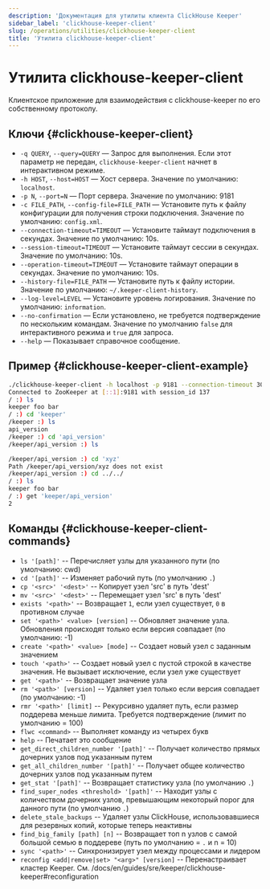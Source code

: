```yaml
---
description: 'Документация для утилиты клиента ClickHouse Keeper'
sidebar_label: 'clickhouse-keeper-client'
slug: /operations/utilities/clickhouse-keeper-client
title: 'Утилита clickhouse-keeper-client'
---
```



# Утилита clickhouse-keeper-client

Клиентское приложение для взаимодействия с clickhouse-keeper по его собственному протоколу.

## Ключи {#clickhouse-keeper-client}

-   `-q QUERY`, `--query=QUERY` — Запрос для выполнения. Если этот параметр не передан, `clickhouse-keeper-client` начнет в интерактивном режиме.
-   `-h HOST`, `--host=HOST` — Хост сервера. Значение по умолчанию: `localhost`.
-   `-p N`, `--port=N` — Порт сервера. Значение по умолчанию: 9181
-   `-c FILE_PATH`, `--config-file=FILE_PATH` — Установите путь к файлу конфигурации для получения строки подключения. Значение по умолчанию: `config.xml`.
-   `--connection-timeout=TIMEOUT` — Установите таймаут подключения в секундах. Значение по умолчанию: 10s.
-   `--session-timeout=TIMEOUT` — Установите таймаут сессии в секундах. Значение по умолчанию: 10s.
-   `--operation-timeout=TIMEOUT` — Установите таймаут операции в секундах. Значение по умолчанию: 10s.
-   `--history-file=FILE_PATH` — Установите путь к файлу истории. Значение по умолчанию: `~/.keeper-client-history`.
-   `--log-level=LEVEL` — Установите уровень логирования. Значение по умолчанию: `information`.
-   `--no-confirmation` — Если установлено, не требуется подтверждение по нескольким командам. Значение по умолчанию `false` для интерактивного режима и `true` для запроса.
-   `--help` — Показывает справочное сообщение.

## Пример {#clickhouse-keeper-client-example}

```bash
./clickhouse-keeper-client -h localhost -p 9181 --connection-timeout 30 --session-timeout 30 --operation-timeout 30
Connected to ZooKeeper at [::1]:9181 with session_id 137
/ :) ls
keeper foo bar
/ :) cd 'keeper'
/keeper :) ls
api_version
/keeper :) cd 'api_version'
/keeper/api_version :) ls

/keeper/api_version :) cd 'xyz'
Path /keeper/api_version/xyz does not exist
/keeper/api_version :) cd ../../
/ :) ls
keeper foo bar
/ :) get 'keeper/api_version'
2
```

## Команды {#clickhouse-keeper-client-commands}

-   `ls '[path]'` -- Перечисляет узлы для указанного пути (по умолчанию: cwd)
-   `cd '[path]'` -- Изменяет рабочий путь (по умолчанию `.`)
-   `cp '<src>' '<dest>'`  -- Копирует узел 'src' в путь 'dest'
-   `mv '<src>' '<dest>'`  -- Перемещает узел 'src' в путь 'dest'
-   `exists '<path>'` -- Возвращает `1`, если узел существует, `0` в противном случае
-   `set '<path>' <value> [version]` -- Обновляет значение узла. Обновления происходят только если версия совпадает (по умолчанию: -1)
-   `create '<path>' <value> [mode]` -- Создает новый узел с заданным значением
-   `touch '<path>'` -- Создает новый узел с пустой строкой в качестве значения. Не вызывает исключение, если узел уже существует
-   `get '<path>'` -- Возвращает значение узла
-   `rm '<path>' [version]` -- Удаляет узел только если версия совпадает (по умолчанию: -1)
-   `rmr '<path>' [limit]` -- Рекурсивно удаляет путь, если размер поддерева меньше лимита. Требуется подтверждение (лимит по умолчанию = 100)
-   `flwc <command>` -- Выполняет команду из четырех букв
-   `help` -- Печатает это сообщение
-   `get_direct_children_number '[path]'` -- Получает количество прямых дочерних узлов под указанным путем
-   `get_all_children_number '[path]'` -- Получает общее количество дочерних узлов под указанным путем
-   `get_stat '[path]'` -- Возвращает статистику узла (по умолчанию `.`)
-   `find_super_nodes <threshold> '[path]'` -- Находит узлы с количеством дочерних узлов, превышающим некоторый порог для данного пути (по умолчанию `.`)
-   `delete_stale_backups` -- Удаляет узлы ClickHouse, использовавшиеся для резервных копий, которые теперь неактивны
-   `find_big_family [path] [n]` -- Возвращает топ n узлов с самой большой семью в поддереве (путь по умолчанию = `.` и n = 10)
-   `sync '<path>'` -- Синхронизирует узел между процессами и лидером
-   `reconfig <add|remove|set> "<arg>" [version]` -- Перенастраивает кластер Keeper. См. /docs/en/guides/sre/keeper/clickhouse-keeper#reconfiguration
